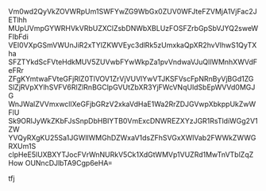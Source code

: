 Vm0wd2QyVkZOVWRpUm1SWFYwZG9WbGx0ZUV0WFJteFZVMjA1VjFac2JETlhh
MUpUVmpGYWRHVkVRbUZXClZsbDNWbXBLUzFOSFZrbGpSbVJYQ2sweWFIbFdi
VEI0VXpGSmVWUnJiR2xTYlZKWVEyc3dlRk5zUmxkaQpXR2hvVlhwS1QyTXha
SFZTYkdScFVteHdkMUV5ZUVwbFYwWkpZa1pvVndwaVJuQllWMnhXWVdFeFRr
ZFgKYmtwaFVteGFjRlZ0TlVOV1ZrVjVUVlYwVTJKSFVscFpNRnByVjBGd1ZG
SlZjRVpXYlhSVFV6RlZlRnBGClpGVUtZbXR3YjFWcVNqUldSbEpWVVd0MGJG
WnJWalZVVmxwcllXeGFjbGRzV2xkaVdHaE1Wa2RrZDJGVwpXbkppUkZwWFlU
Sk9ORlJyWkZKbFJsSnpDbHBIYTB0VmExcDNWREZXYzJGR1RsTldiWGg2V1ZW
YVQyRXgKU25Sa1JGWllWMGhDZWxaV1dsZFhSVGxXWlVab2FWWkZWWGRXUm1S
clpHeE5lUXBXYTJocFVrWnNURkV5Ck1XdGtWMVp1VUZRd1MwTnVTblZqZHow
OUNncDJlbTA9Cgp6eHA=

tfj